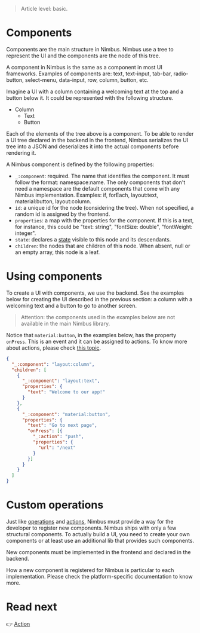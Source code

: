 > Article level: basic.

# Components
Components are the main structure in Nimbus. Nimbus use a tree to represent the UI and the components are the node of this tree.

A component in Nimbus is the same as a component in most UI frameworks. Examples of components are: text, text-input, tab-bar, radio-button,
select-menu, data-input, row, column, button, etc.

Imagine a UI with a column containing a welcoming text at the top and a button below it. It could be represented with the following structure.

- Column
  - Text
  - Button

Each of the elements of the tree above is a component. To be able to render a UI tree declared in the backend in the frontend, Nimbus serializes the
UI tree into a JSON and deserializes it into the actual components before rendering it.

A Nimbus component is defined by the following properties:

- `_:component`: required. The name that identifies the component. It must follow the format: namespace:name. The only components that don't need a
namespace are the default components that come with any Nimbus implementation. Examples: if, forEach, layout:text, material:button, layout:column.
- `id`: a unique id for the node (considering the tree). When not specified, a random id is assigned by the frontend.
- `properties`: a map with the properties for the component. If this is a text, for instance, this could be "text: string", "fontSize: double",
"fontWeight: integer".
- `state`: declares a [state](/state) visible to this node and its descendants.
- `children`: the nodes that are children of this node. When absent, null or an empty array, this node is a leaf.

# Using components
To create a UI with components, we use the backend. See the examples below for creating the UI described in the previous section: a column with a
welcoming text and a button to go to another screen.

> Attention: the components used in the examples below are not available in the main Nimbus library.

Notice that `material:button`, in the examples below, has the property `onPress`. This is an event and it can be assigned to actions. To know more
about actions, please check [this topic](/action.md).

```json
{
  "_:component": "layout:column",
  "children": [
    {
      "_:component": "layout:text",
      "properties": {
        "text": "Welcome to our app!"
      }
    },
    {
      "_:component": "material:button",
      "properties": {
        "text": "Go to next page",
        "onPress": [{
          "_:action": "push",
          "properties": {
            "url": "/next"
          }
        }]
      }
    }
  ]
}
```

# Custom operations
Just like [operations](/operation) and [actions](/actions), Nimbus must provide a way for the developer to register new components. Nimbus ships with
only a few structural components. To actually build a UI, you need to create your own components or at least use an additional lib that provides such
components.

New components must be implemented in the frontend and declared in the backend.

How a new component is registered for Nimbus is particular to each implementation. Please check the platform-specific documentation to know more.

# Read next
:point_right: [Action](/action)
